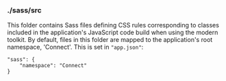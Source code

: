 ### ./sass/src

This folder contains Sass files defining CSS rules corresponding to classes
included in the application's JavaScript code build when using the modern toolkit.
By default, files in this folder are mapped to the application's root namespace, 'Connect'.
This is set in `"app.json"`:

    "sass": {
        "namespace": "Connect"
    }